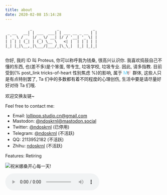 ```yaml
---
title: about
date: 2020-02-08 15:14:28
---
```


```
           _           _               _ 
 _ __   __| | ___  ___| | ___ __ _ __ | |
| '_ \ / _` |/ _ \/ __| |/ / '__| '_ \| |
| | | | (_| | (_) \__ \   <| |  | | | | |
|_| |_|\__,_|\___/|___/_|\_\_|  |_| |_|_|
                                         
```

你好,
我的 ID 叫 Proteus, 你可以称呼我为钱桑, 很高兴认识你.
我喜欢捣鼓自己不懂的东西, 也(差不多)是个笨蛋, 带专生, 垃圾学校, 垃圾专业. 因此, 请多指教.
目前受到{% post_link tricks-of-heart 性别焦虑 %}的影响, 属于 <font color=#5BCFFA>M</font>t<font color=#F5ABB9>F</font> 群体, 这些人只是有点特别罢了, Ta 们中的多数都有着不同程度的心理创伤, 生活中要是请尽量好好对待 Ta 们哦.

欢迎交换友链~

Feel free to contact me:
- Email: lollipop.studio.cn@gmail.com
- Mastodon: [@ndoskrnl@mastodon.social](https://mastodon.social/web/@ndoskrnl)
- Twitter: [@ndoskrnl](https://twitter.com/ndoskrnl) (已停用)
- Telegram: [@ndoskrnl](https://t.me/ndoskrnl) (不活跃)
- QQ: 2113952182 (不活跃)
- Zhihu: [ndoskrnl](https://www.zhihu.com/people/logarithm-96) (不活跃)

Features: Retiring

![祝米娜桑开心每一天!](/img/The_Map_Of_Mathematics.png)

<audio controls>
  <source src="Do you like what you see Van Darkholme.mp3" type="audio/mpeg">
  Your browser does not support the audio element.
</audio> 
